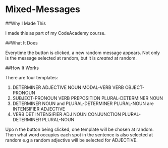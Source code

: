 # Mixed-Messages

##Why I Made This

I made this as part of my CodeAcademy course.

##What It Does

Everytime the button is clicked, a new random message appears. Not only is the message selected at random, but it is _created_ at random.

##How It Works

There are four templates:

1. DETERMINER ADJECTIVE NOUN MODAL-VERB VERB OBJECT-PRONOUN
2. SUBJECT-PRONOUN VERB PREPOSITION PLURAL-DETERMINER NOUN
3. DETERMINER NOUN and PLURAL-DETERMINER PLURAL-NOUN are INTENSIFIER ADJECTIVE
4. VERB DET INTENSIFIER ADJ NOUN CONJUNCTION PLURAL-DETERMINER PLURAL-NOUN

Upo n the button being clicked, one template will be chosen at random. Then what word occupies each spot in the sentence is also selected at random e.g a random adjective will be selected for ADJECTIVE.
